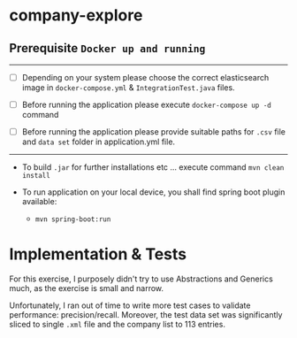 # company-explore
## Prerequisite `Docker up and running`
 
 ---
- [ ] Depending on your system please choose the correct elasticsearch image in `docker-compose.yml` & `IntegrationTest.java` files.

- [ ] Before running the application please execute `docker-compose up -d` command

- [ ] Before running the application please provide suitable paths for `.csv` file and `data set` folder in application.yml file.

---
- To build `.jar` for further installations etc ... execute command `mvn clean install`

- To run application on your local device, you shall find spring boot plugin available: 
    - `mvn spring-boot:run`
    
# Implementation & Tests

For this exercise, I purposely didn't try to use Abstractions and Generics much, as the exercise is small and narrow.

Unfortunately, I ran out of time to write more test cases to validate performance: precision/recall.
Moreover, the test data set was significantly sliced to single `.xml` file and the company list to 113 entries.
